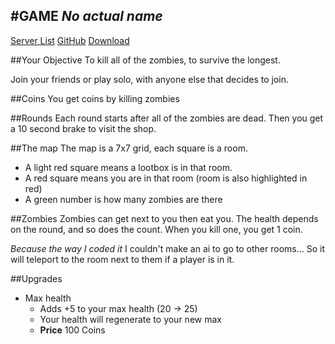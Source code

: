 #GAME
*No actual name*
---

[Server List](/serverlist) [GitHub](http://github.com/GrantSommer/GAME) [Download](/download)

##Your Objective
To kill all of the zombies, to survive the longest.

Join your friends or play solo, with anyone else that decides to join.

##Coins
You get coins by killing zombies

##Rounds
Each round starts after all of the zombies are dead.
Then you get a 10 second brake to visit the shop.

##The map
The map is a 7x7 grid, each square is a room.
- A light red square means a lootbox is in that room.
- A red square means you are in that room (room is also highlighted in red)
- A green number is how many zombies are there

##Zombies
Zombies can get next to you then eat you.
The health depends on the round, and so does the count.
When you kill one, you get 1 coin.

*Because the way I coded it* I couldn't make an ai to go to other rooms...
So it will teleport to the room next to them if a player is in it.

##Upgrades
* Max health
  - Adds +5 to your max health (20 -> 25)
  - Your health will regenerate to your new max
  - **Price** 100 Coins
